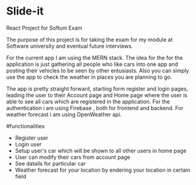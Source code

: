# Slide-it
React Project for Softuni Exam

The purpose of this project is for taking the exam for my module at Software university and 
eventual future interviews.

For the current app I am using the MERN stack.
The idea for the for the application is just gathering all people who like cars into one app and posting their vehicles to be seen by other entusiasts.
Also you can simply use the app to check the weather in places you are planning to go.

The app is pretty straight forward, starting form register and login pages, leading the user to their Account page and Home page where the user is able to see all cars which are registered in the application.
For the authentication i am using Firebase , both for frontend and backend.
For weather forecast i am using OpenWeather api.

#functionalities

* Register user
* Login user
* Setup user's car which will be shown to all other users in home page
* User can modify their cars from account page
* See datails for particular car
* Weather forecast for your location by endering your location in certain field


